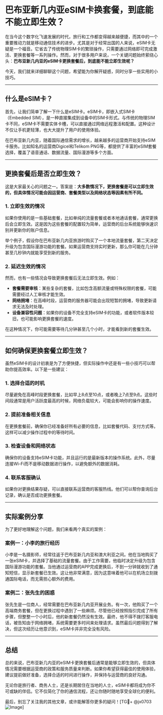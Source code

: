 # 巴布亚新几内亚eSIM卡换套餐，到底能不能立即生效？

在当今这个数字化飞速发展的时代，旅行和工作都变得越来越便捷，而其中的一个重要推动力就是移动通信技术的进步。尤其是对于经常出国的人来说，eSIM卡无疑是一个福音。它省去了传统物理SIM卡的繁琐操作，只需要通过网络即可完成激活、更换套餐等一系列操作。然而，对于很多用户来说，一个关键问题始终萦绕心头：**巴布亚新几内亚的eSIM卡更换套餐后，到底能不能立即生效呢？**

今天，我们就来详细聊聊这个问题，希望能为你解开疑惑，同时分享一些实用的小技巧。

---

## 什么是eSIM卡？

首先，让我们简单了解一下什么是eSIM卡。eSIM卡，即嵌入式SIM卡（Embedded SIM），是一种直接集成到设备中的SIM卡形式。与传统的物理SIM卡不同，eSIM卡不需要实体卡槽，可以直接通过网络远程激活和配置。这种设计不仅让手机更轻薄，也大大提升了用户的使用体验。

在巴布亚新几内亚，随着国际通信需求的增长，越来越多的运营商开始支持eSIM卡服务。比如知名的运营商Digicel和Telikom PNG等，都提供了丰富的eSIM套餐选择，覆盖了语音通话、数据流量、国际漫游等多个方面。

---

## 更换套餐后是否立即生效？

这是大家最关心的问题之一。答案是：**大多数情况下，更换套餐是可以立即生效的，但具体情况可能会因运营商、套餐类型以及网络状态等因素有所不同。**

### 1. **立即生效的情况**
如果你使用的是一些基础套餐，比如单纯的流量套餐或者本地通话套餐，通常更换后会立即生效。这是因为这些套餐的配置较为简单，运营商的后台系统能够快速识别并更新你的账户信息。

举个例子，假设你在巴布亚新几内亚旅游时购买了一个本地流量套餐，第二天决定升级为包含国际漫游功能的套餐。如果运营商支持实时更新，那么你可能在几分钟甚至几秒钟内就能享受到新的服务。

### 2. **延迟生效的情况**
然而，也有一些情况会导致更换套餐后无法立即生效。例如：

- **套餐需要审核**：某些复杂的套餐，比如包含高额流量或特殊权限的套餐，可能需要经过人工审核才能生效。
- **网络拥堵**：在高峰时段，运营商的服务器可能会出现短暂的拥堵，导致更新请求无法及时处理。
- **设备兼容性问题**：如果你的设备不完全支持eSIM卡的功能，或者软件版本较旧，也可能影响更换套餐的速度。

在这种情况下，你可能需要等待几分钟甚至几个小时，才能看到新的套餐生效。

---

## 如何确保更换套餐立即生效？

虽然eSIM卡的设计初衷是为了方便快捷，但实际操作中还是有一些小技巧可以帮助你提高效率。以下是一些建议：

### 1. **选择合适的时机**
尽量避免在高峰时段更换套餐，比如早上8点至10点，或者晚上7点至9点。这些时间段通常是用户活跃度最高的时候，网络负载较大，可能会影响你的操作速度。

### 2. **提前准备相关信息**
在更换套餐前，确保你已经准备好所有必要的信息，比如套餐代码、支付方式等。这样可以减少操作过程中的等待时间。

### 3. **检查设备和网络状态**
确保你的设备支持eSIM卡功能，并且运行的是最新版本的操作系统。此外，尽量连接Wi-Fi而不是移动数据进行操作，以避免额外的数据消耗。

### 4. **联系客服确认**
如果你对更换结果存疑，可以直接联系运营商的客服热线。他们可以帮你查询后台记录，确认是否成功更换套餐。

---

## 实际案例分享

为了更好地理解这个问题，我们来看两个真实的案例：

### 案例一：小李的旅行经历
小李是一名摄影师，经常往返于巴布亚新几内亚和澳大利亚之间。他在当地购买了一张eSIM卡，并选择了基础的流量套餐。由于工作需要，他临时决定升级为包含国际漫游功能的套餐。当他通过运营商的APP完成更换后，不到一分钟就收到了通知短信，显示新套餐已生效。这让他非常满意，因为这意味着他可以在机场立刻拨通国际电话，而无需担心额外的费用。

### 案例二：张先生的困惑
张先生是一位商人，经常需要在巴布亚新几内亚开展业务。有一次，他购买了一个高端商务套餐，但在更换过程中遇到了一些麻烦。尽管他已经按照指引完成了所有步骤，但整整一个小时后，他的新套餐仍然没有生效。最终，他不得不拨打客服电话，被告知由于网络拥堵，系统需要更多时间来处理请求。虽然最后问题得到了解决，但这次经历让他意识到，eSIM卡并非完全没有风险。

---

## 总结

总的来说，巴布亚新几内亚的eSIM卡更换套餐后通常是能够立即生效的，但具体情况需要根据运营商的政策和服务质量来判断。如果你希望获得最佳的使用体验，建议提前做好准备，选择合适的时间进行操作，并保持与运营商的良好沟通。

无论你是旅行者、商务人士，还是长期居住在当地的人士，eSIM卡都将成为你不可或缺的伴侣。它不仅简化了你的通信流程，还让你随时随地享受全球化的便利。

最后，别忘了关注我的其他文章，或许能解答你更多的疑问！[TG💪+ @jx0703 ![Image](https://github.com/user-attachments/assets/dbca1d08-cadb-493c-b0ec-ad6f7a83f270)]